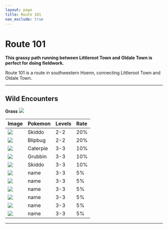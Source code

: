 ```yaml
---
layout: page
title: Route 101
nav_exclude: true
---
```

# Route 101

**This grassy path running between Littleroot Town and Oldale Town is perfect for doing fieldwork.**

Route 101 is a route in southwestern Hoenn, connecting Littleroot Town and Oldale Town.

---

## Wild Encounters

**Grass** <img src= https://archives.bulbagarden.net/media/upload/3/33/RSE_Grass.png>

| Image                                                                        | Pokemon       | Levels | Rate|
|:-----------------------------------------------------------------------------|:--------------|:-------|:----|
| <img src="https://img.pokemondb.net/sprites/sword-shield/icon/skiddo.png">   | Skiddo        | 2-2    | 20% |  
| <img src="https://img.pokemondb.net/sprites/sword-shield/icon/blipbug.png">  | Blipbug       | 2-2    | 20% |  
| <img src="https://img.pokemondb.net/sprites/sword-shield/icon/caterpie.png"> | Caterpie      | 3-3    | 10% |  
| <img src="https://img.pokemondb.net/sprites/sword-shield/icon/grubbin.png">  | Grubbin       | 3-3    | 10% |  
| <img src="https://img.pokemondb.net/sprites/sword-shield/icon/skiddo.png">   | Skiddo        | 3-3    | 10% |  
| <img src="https://img.pokemondb.net/sprites/sword-shield/icon/name.png">     | name          | 3-3    | 5%  |  
| <img src="https://img.pokemondb.net/sprites/sword-shield/icon/name.png">     | name          | 3-3    | 5%  |  
| <img src="https://img.pokemondb.net/sprites/sword-shield/icon/name.png">     | name          | 3-3    | 5%  |  
| <img src="https://img.pokemondb.net/sprites/sword-shield/icon/name.png">     | name          | 3-3    | 5%  |  
| <img src="https://img.pokemondb.net/sprites/sword-shield/icon/name.png">     | name          | 3-3    | 5%  |  
| <img src="https://img.pokemondb.net/sprites/sword-shield/icon/name.png">     | name          | 3-3    | 5%  |  

---
